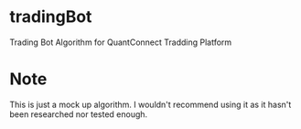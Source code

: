 # tradingBot
Trading Bot Algorithm for QuantConnect Tradding Platform<br>

# Note <br>
This is just a mock up algorithm. I wouldn't recommend using it as it hasn't been researched nor tested enough.
